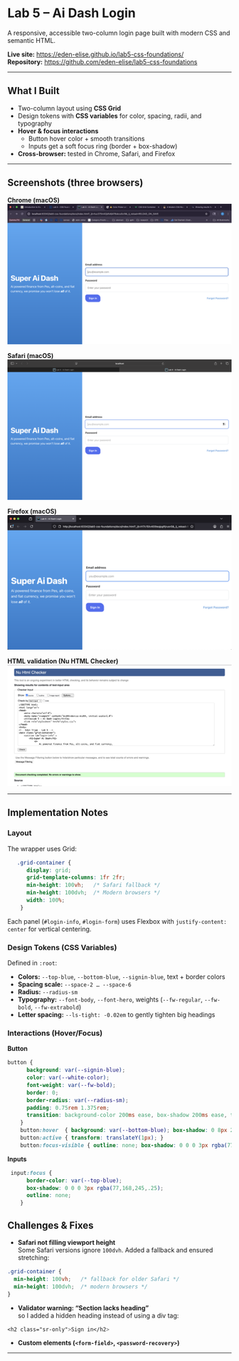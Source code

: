 # Lab 5 – Ai Dash Login

A responsive, accessible two-column login page built with modern CSS and semantic HTML.

**Live site:**  https://eden-elise.github.io/lab5-css-foundations/  
**Repository:** https://github.com/eden-elise/lab5-css-foundations

---

## What I Built

- Two-column layout using **CSS Grid**
- Design tokens with **CSS variables** for color, spacing, radii, and typography
- **Hover & focus interactions**
  - Button hover color + smooth transitions
  - Inputs get a soft focus ring (border + box-shadow)
- **Cross-browser:** tested in Chrome, Safari, and Firefox

---

## Screenshots (three browsers)

**Chrome (macOS)**  
![Chrome](chromeLab5.png)

**Safari (macOS)**  
![Safari](safariLab5.png)

**Firefox (macOS)**  
![Firefox](firefoxlab5.png)

**HTML validation (Nu HTML Checker)**  
![Nu HTML Checker – clean](clean%20validation.png)

---

## Implementation Notes

### Layout

The wrapper uses Grid:
```css
   .grid-container {
      display: grid;
      grid-template-columns: 1fr 2fr;
      min-height: 100vh;   /* Safari fallback */
      min-height: 100dvh;  /* Modern browsers */
      width: 100%;
    }
```
 
Each panel (`#login-info`, `#login-form`) uses Flexbox with `justify-content: center` for vertical centering.

### Design Tokens (CSS Variables)

Defined in `:root`:

- **Colors:** `--top-blue`, `--bottom-blue`, `--signin-blue`, text + border colors  
- **Spacing scale:** `--space-2 … --space-6`  
- **Radius:** `--radius-sm`  
- **Typography:** `--font-body`, `--font-hero`, weights (`--fw-regular`, `--fw-bold`, `--fw-extrabold`)  
- **Letter spacing:** `--ls-tight: -0.02em` to gently tighten big headings

### Interactions (Hover/Focus)

**Button**
```css
button {
      background: var(--signin-blue);
      color: var(--white-color);
      font-weight: var(--fw-bold);
      border: 0;
      border-radius: var(--radius-sm);
      padding: 0.75rem 1.375rem;
      transition: background-color 200ms ease, box-shadow 200ms ease, transform 80ms;
    }
    button:hover  { background: var(--bottom-blue); box-shadow: 0 8px 20px rgba(0,0,0,.08); }
    button:active { transform: translateY(1px); }
    button:focus-visible { outline: none; box-shadow: 0 0 0 3px rgba(77,168,245,.35); }
```
    
**Inputs**
```css
 input:focus {
      border-color: var(--top-blue);
      box-shadow: 0 0 0 3px rgba(77,168,245,.25);
      outline: none;
    }
```
## Challenges & Fixes

- **Safari not filling viewport height**  
  Some Safari versions ignore `100dvh`. Added a fallback and ensured stretching:
```css
.grid-container { 
  min-height: 100vh;   /* fallback for older Safari */
  min-height: 100dvh;  /* modern browsers */
}
```
- **Validator warning: “Section lacks heading”**  
  so I added a hidden heading instead of using a div tag:

```css
<h2 class="sr-only">Sign in</h2>
```

- **Custom elements (`<form-field>`, `<password-recovery>`)**  

---